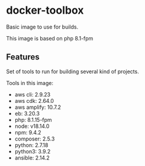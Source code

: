 # docker-toolbox

Basic image to use for builds.

This image is based on php 8.1-fpm

## Features

Set of tools to run for building several kind of projects.

Tools in this image:
* aws cli: 2.9.23
* aws cdk: 2.64.0
* aws amplify: 10.7.2
* eb: 3.20.3
* php: 8.1.15-fpm
* node: v18.14.0
* npm: 9.4.2
* composer: 2.5.3
* python: 2.7.18
* python3: 3.9.2
* ansible: 2.14.2
